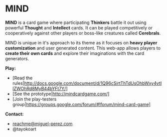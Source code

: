 MIND
====
**MIND** is a card game where participating **Thinkers** battle it out using powerful **Thought** and **Intellect** cards. It can be played competitively or cooperatively against other players or boss-like creatures called **Cerebrals**.

MIND is unique in it's approach to its theme as it focuses on **heavy player customization** and user generated content. This web-app allows players to **create their own cards** and explore their imaginations with the card generators.

**Play:**
- [Read the rules|http://docs.google.com/document/d/1Q96cSirtThTdUsOhbWxy4vtIlZWOhRd8MyB44bYFt7Y/]
- [See the prototype|http://mindcardgame.com/]
- [Join the play-testers group|https://groups.google.com/forum/#!forum/mind-card-game]

**Contact:**
- reachme@miguel-perez.com
- @tayokoart